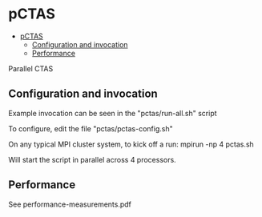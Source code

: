 # pCTAS

- [pCTAS](#pCTAS)
  - [Configuration and invocation](#Configuration-and-invocation)
  - [Performance](#Performance)

Parallel CTAS

## Configuration and invocation

Example invocation can be seen in the "pctas/run-all.sh" script

To configure, edit the file "pctas/pctas-config.sh"

On any typical MPI cluster system, to kick off a run:
mpirun -np 4 pctas.sh

Will start the script in parallel across 4 processors.

## Performance

See performance-measurements.pdf
